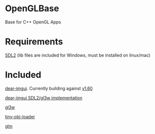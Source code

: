 # OpenGLBase
Base for C++ OpenGL Apps

# Requirements
[SDL2](https://www.libsdl.org/download-2.0.php) (lib files are included for Windows, must be installed on linux/mac)

# Included
[dear-imgui](https://github.com/ocornut/imgui). Currently building against [v1.60](https://github.com/ocornut/imgui/releases/tag/v1.60)

[dear-imgui SDL2/gl3w implementation](https://github.com/ocornut/imgui/tree/master/examples/sdl_opengl3_example)

[gl3w](https://github.com/skaslev/gl3w)

[tiny-obj-loader](https://github.com/syoyo/tinyobjloader)

[glm](https://glm.g-truc.net/0.9.8/index.html)
